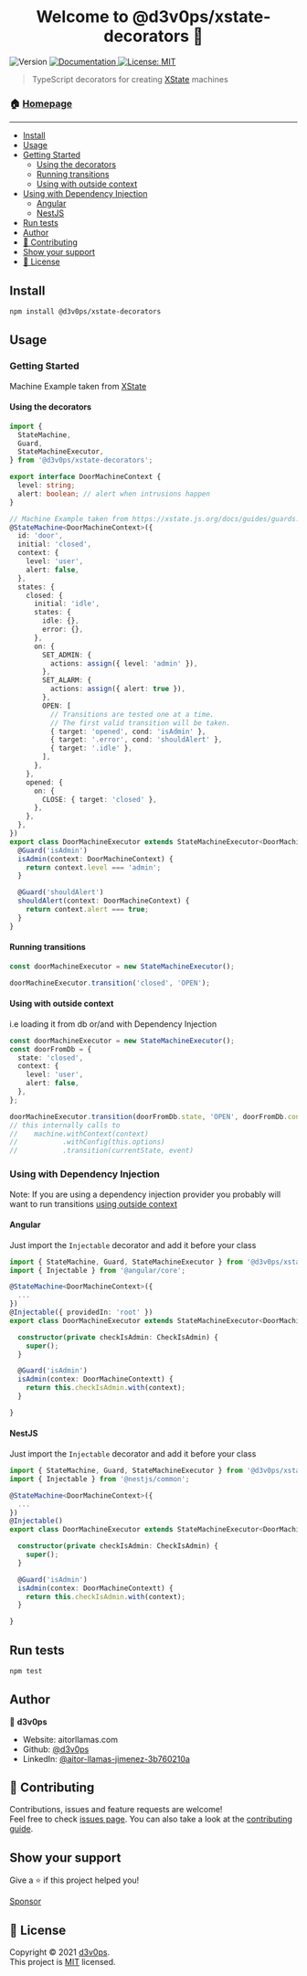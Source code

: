 <h1 align="center">Welcome to @d3v0ps/xstate-decorators 👋</h1>
<p>
  <img alt="Version" src="https://img.shields.io/badge/version-0.0.1-blue.svg?cacheSeconds=2592000" />
  <a href="https://github.com/d3v0ps/npm-packages/blob/main/packages/xstate-decorators/README.md" target="_blank">
    <img alt="Documentation" src="https://img.shields.io/badge/documentation-yes-brightgreen.svg" />
  </a>
  <a href="https://github.com/d3v0ps/npm-packages/blob/main/LICENSE" target="_blank">
    <img alt="License: MIT" src="https://img.shields.io/badge/License-MIT-yellow.svg" />
  </a>
</p>

> TypeScript decorators for creating [XState](https://xstate.js.org/docs/) machines

### 🏠 [Homepage](https://github.com/d3v0ps/npm-packages/tree/main/packages/xstate-decorators)

---

- [Install](#install)
- [Usage](#usage)
- [Getting Started](#getting-started)
  - [Using the decorators](#using-the-decorators)
  - [Running transitions](#running-transitions)
  - [Using with outside context](#using-with-outside-context)
- [Using with Dependency Injection](#using-with-dependency-injection)
  - [Angular](#angular)
  - [NestJS](#nestjs)
- [Run tests](#run-tests)
- [Author](#author)
- [🤝 Contributing](#🤝-contributing)
- [Show your support](#show-your-support)
- [📝 License](#📝-license)

## Install

```sh
npm install @d3v0ps/xstate-decorators
```

## Usage

### Getting Started

Machine Example taken from [XState](https://xstate.js.org/docs/guides/guards.html#multiple-guards)

#### Using the decorators

```ts
import {
  StateMachine,
  Guard,
  StateMachineExecutor,
} from '@d3v0ps/xstate-decorators';

export interface DoorMachineContext {
  level: string;
  alert: boolean; // alert when intrusions happen
}

// Machine Example taken from https://xstate.js.org/docs/guides/guards.html#multiple-guards
@StateMachine<DoorMachineContext>({
  id: 'door',
  initial: 'closed',
  context: {
    level: 'user',
    alert: false,
  },
  states: {
    closed: {
      initial: 'idle',
      states: {
        idle: {},
        error: {},
      },
      on: {
        SET_ADMIN: {
          actions: assign({ level: 'admin' }),
        },
        SET_ALARM: {
          actions: assign({ alert: true }),
        },
        OPEN: [
          // Transitions are tested one at a time.
          // The first valid transition will be taken.
          { target: 'opened', cond: 'isAdmin' },
          { target: '.error', cond: 'shouldAlert' },
          { target: '.idle' },
        ],
      },
    },
    opened: {
      on: {
        CLOSE: { target: 'closed' },
      },
    },
  },
})
export class DoorMachineExecutor extends StateMachineExecutor<DoorMachineContext> {
  @Guard('isAdmin')
  isAdmin(context: DoorMachineContext) {
    return context.level === 'admin';
  }

  @Guard('shouldAlert')
  shouldAlert(context: DoorMachineContext) {
    return context.alert === true;
  }
}
```

#### Running transitions

```ts
const doorMachineExecutor = new StateMachineExecutor();

doorMachineExecutor.transition('closed', 'OPEN');
```

#### Using with outside context

i.e loading it from db or/and with Dependency Injection

```ts
const doorMachineExecutor = new StateMachineExecutor();
const doorFromDb = {
  state: 'closed',
  context: {
    level: 'user',
    alert: false,
  },
};

doorMachineExecutor.transition(doorFromDb.state, 'OPEN', doorFromDb.context);
// this internally calls to
//    machine.withContext(context)
//           .withConfig(this.options)
//           .transition(currentState, event)
```

### Using with Dependency Injection

Note: If you are using a dependency injection provider you probably will want to run transitions [using outside context](#using-outside-context)

#### Angular

Just import the `Injectable` decorator and add it before your class

```ts
import { StateMachine, Guard, StateMachineExecutor } from '@d3v0ps/xstate-decorators';
import { Injectable } from '@angular/core';

@StateMachine<DoorMachineContext>({
  ...
})
@Injectable({ providedIn: 'root' })
export class DoorMachineExecutor extends StateMachineExecutor<DoorMachineContext> {

  constructor(private checkIsAdmin: CheckIsAdmin) {
    super();
  }

  @Guard('isAdmin')
  isAdmin(contex: DoorMachineContextt) {
    return this.checkIsAdmin.with(context);
  }

}
```

#### NestJS

Just import the `Injectable` decorator and add it before your class

```ts
import { StateMachine, Guard, StateMachineExecutor } from '@d3v0ps/xstate-decorators';
import { Injectable } from '@nestjs/common';

@StateMachine<DoorMachineContext>({
  ...
})
@Injectable()
export class DoorMachineExecutor extends StateMachineExecutor<DoorMachineContext> {

  constructor(private checkIsAdmin: CheckIsAdmin) {
    super();
  }

  @Guard('isAdmin')
  isAdmin(contex: DoorMachineContextt) {
    return this.checkIsAdmin.with(context);
  }

}
```

## Run tests

```sh
npm test
```

## Author

👤 **d3v0ps**

- Website: aitorllamas.com
- Github: [@d3v0ps](https://github.com/d3v0ps)
- LinkedIn: [@aitor-llamas-jimenez-3b760210a](https://linkedin.com/in/aitor-llamas-jimenez-3b760210a)

## 🤝 Contributing

Contributions, issues and feature requests are welcome!<br />Feel free to check [issues page](https://github.com/d3v0ps/npm-packages/labels/package%3Axstate-decorators). You can also take a look at the [contributing guide](https://github.com/d3v0ps/npm-packages/blob/main/CONTRIBUTING.md).

## Show your support

Give a ⭐️ if this project helped you!

<a class="github-button" href="https://github.com/sponsors/d3v0ps" data-icon="octicon-heart" data-size="large" aria-label="Sponsor @d3v0ps on GitHub">Sponsor</a>

## 📝 License

Copyright © 2021 [d3v0ps](https://github.com/d3v0ps).<br />
This project is [MIT](https://github.com/d3v0ps/npm-packages/blob/main/LICENSE) licensed.
